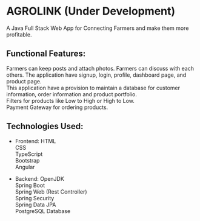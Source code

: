 # AGROLINK (Under Development)

A Java Full Stack Web App for Connecting Farmers and make them more profitable.

## Functional Features:
Farmers can keep posts and attach photos.
Farmers can discuss with each others.
The application have signup, login, profile, dashboard page, and product page.  
This application have a provision to maintain a database for customer information, order information and product portfolio.   
Filters for products like Low to High or High to Low.  
Payment Gateway for ordering products.  

## Technologies Used:
* Frontend:
    HTML  
    CSS  
    TypeScript  
    Bootstrap  
    Angular  
  
* Backend:
    OpenJDK  
    Spring Boot  
    Spring Web (Rest Controller)  
    Spring Security  
    Spring Data JPA  
    PostgreSQL Database  
  
